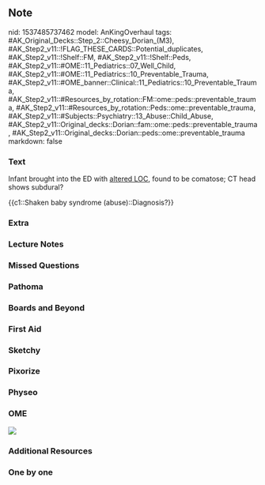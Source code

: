 ## Note
nid: 1537485737462
model: AnKingOverhaul
tags: #AK_Original_Decks::Step_2::Cheesy_Dorian_(M3), #AK_Step2_v11::!FLAG_THESE_CARDS::Potential_duplicates, #AK_Step2_v11::!Shelf::FM, #AK_Step2_v11::!Shelf::Peds, #AK_Step2_v11::#OME::11_Pediatrics::07_Well_Child, #AK_Step2_v11::#OME::11_Pediatrics::10_Preventable_Trauma, #AK_Step2_v11::#OME_banner::Clinical::11_Pediatrics::10_Preventable_Trauma, #AK_Step2_v11::#Resources_by_rotation::FM::ome::peds::preventable_trauma, #AK_Step2_v11::#Resources_by_rotation::Peds::ome::preventable_trauma, #AK_Step2_v11::#Subjects::Psychiatry::13_Abuse::Child_Abuse, #AK_Step2_v11::Original_decks::Dorian::fam::ome::peds::preventable_trauma, #AK_Step2_v11::Original_decks::Dorian::peds::ome::preventable_trauma
markdown: false

### Text
Infant brought into the ED with <u>altered LOC</u>, found to be
comatose; CT head shows subdural?
<div>
  {{c1::Shaken baby syndrome (abuse)::Diagnosis?}}
</div>

### Extra


### Lecture Notes


### Missed Questions


### Pathoma


### Boards and Beyond


### First Aid


### Sketchy


### Pixorize


### Physeo


### OME
<div class="ome-widget">
  <a href=
  "https://onlinemeded.org/spa/pediatrics/preventable-trauma/acquire?ref=anki">
  <img src="_OME_AnkiFlashcards_Lesson_2.png"></a>
</div>

### Additional Resources


### One by one

